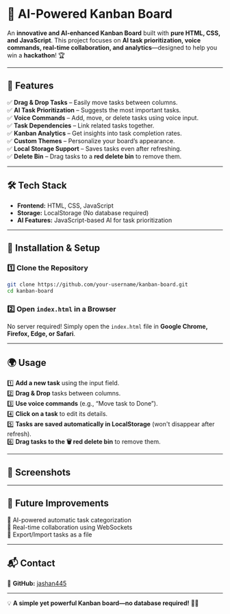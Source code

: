# 🚀 **AI-Powered Kanban Board**  

An **innovative and AI-enhanced Kanban Board** built with **pure HTML, CSS, and JavaScript**. This project focuses on **AI task prioritization, voice commands, real-time collaboration, and analytics**—designed to help you win a **hackathon**! 🏆  

---

## 🌟 **Features**
✅ **Drag & Drop Tasks** – Easily move tasks between columns.  
✅ **AI Task Prioritization** – Suggests the most important tasks.  
✅ **Voice Commands** – Add, move, or delete tasks using voice input.  
✅ **Task Dependencies** – Link related tasks together.  
✅ **Kanban Analytics** – Get insights into task completion rates.  
✅ **Custom Themes** – Personalize your board’s appearance.  
✅ **Local Storage Support** – Saves tasks even after refreshing.  
✅ **Delete Bin** – Drag tasks to a **red delete bin** to remove them.  

---

## 🛠 **Tech Stack**
- **Frontend:** HTML, CSS, JavaScript  
- **Storage:** LocalStorage (No database required)  
- **AI Features:** JavaScript-based AI for task prioritization  

---

## 🚀 **Installation & Setup**
### 1️⃣ **Clone the Repository**
```sh
git clone https://github.com/your-username/kanban-board.git
cd kanban-board
```

### 2️⃣ **Open `index.html` in a Browser**
No server required! Simply open the `index.html` file in **Google Chrome, Firefox, Edge, or Safari**.  

---

## 🌍 **Usage**
1️⃣ **Add a new task** using the input field.  
2️⃣ **Drag & Drop** tasks between columns.  
3️⃣ **Use voice commands** (e.g., “Move task to Done”).  
4️⃣ **Click on a task** to edit its details.  
5️⃣ **Tasks are saved automatically in LocalStorage** (won't disappear after refresh).  
6️⃣ **Drag tasks to the 🗑 red delete bin** to remove them.  

---
## 🎨 **Screenshots**

---
## 🎯 **Future Improvements**
🔹 AI-powered automatic task categorization  
🔹 Real-time collaboration using WebSockets  
🔹 Export/Import tasks as a file  

---

## 📬 **Contact**
🐙 **GitHub:** [jashan445](https://github.com/jashan445/)   

---

💡 **A simple yet powerful Kanban board—no database required!** 🎯🔥  
